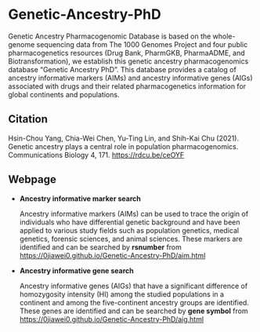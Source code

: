 # Genetic-Ancestry-PhD
Genetic Ancestry Pharmacogenomic Database is based on the whole-genome sequencing data from The 1000 Genomes Project and four public pharmacogenetics resources (Drug Bank, PharmGKB, PharmaADME, and Biotransformation), we establish this genetic ancestry pharmacogenomics database “Genetic Ancestry PhD”. This database provides a catalog of ancestry informative markers (AIMs) and ancestry informative genes (AIGs) associated with drugs and their related pharmacogenetics information for global continents and populations.

## Citation
Hsin-Chou Yang, Chia-Wei Chen, Yu-Ting Lin, and Shih-Kai Chu (2021). Genetic ancestry plays a central role in population pharmacogenomics. Communications Biology 4, 171. https://rdcu.be/ceOYF

## Webpage
- **Ancestry informative marker search**

  Ancestry informative markers (AIMs) can be used to trace the origin of individuals who have differential genetic background and have been applied to various study fields such as population genetics, medical genetics, forensic sciences, and animal sciences. These markers are identified and can be searched by **rsnumber** from https://0jiawei0.github.io/Genetic-Ancestry-PhD/aim.html
  
- **Ancestry informative gene search**

  Ancestry informative genes (AIGs) that have a significant difference of homozygosity intensity (HI) among the studied populations in a continent and among the five-continent ancestry groups are identified. These genes are identified and can be searched by **gene symbol** from https://0jiawei0.github.io/Genetic-Ancestry-PhD/aig.html

